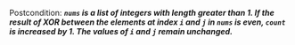 Postcondition: ***`nums` is a list of integers with length greater than 1. If the result of XOR between the elements at index `i` and `j` in `nums` is even, `count` is increased by 1. The values of `i` and `j` remain unchanged.***